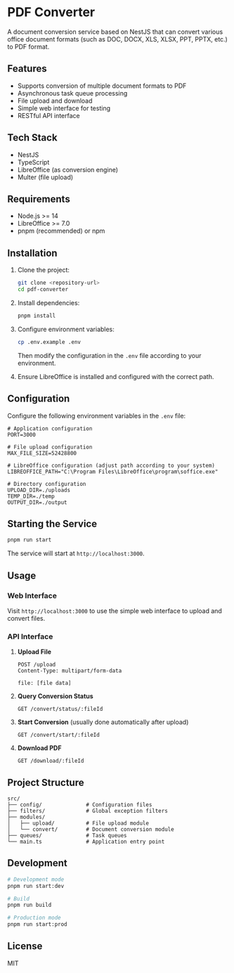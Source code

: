 # PDF Converter

A document conversion service based on NestJS that can convert various office document formats (such as DOC, DOCX, XLS, XLSX, PPT, PPTX, etc.) to PDF format.

## Features

- Supports conversion of multiple document formats to PDF
- Asynchronous task queue processing
- File upload and download
- Simple web interface for testing
- RESTful API interface

## Tech Stack

- NestJS
- TypeScript
- LibreOffice (as conversion engine)
- Multer (file upload)

## Requirements

- Node.js >= 14
- LibreOffice >= 7.0
- pnpm (recommended) or npm

## Installation

1. Clone the project:
   ```bash
   git clone <repository-url>
   cd pdf-converter
   ```

2. Install dependencies:
   ```bash
   pnpm install
   ```

3. Configure environment variables:
   ```bash
   cp .env.example .env
   ```
   Then modify the configuration in the `.env` file according to your environment.

4. Ensure LibreOffice is installed and configured with the correct path.

## Configuration

Configure the following environment variables in the `.env` file:

```env
# Application configuration
PORT=3000

# File upload configuration
MAX_FILE_SIZE=52428800

# LibreOffice configuration (adjust path according to your system)
LIBREOFFICE_PATH="C:\Program Files\LibreOffice\program\soffice.exe"

# Directory configuration
UPLOAD_DIR=./uploads
TEMP_DIR=./temp
OUTPUT_DIR=./output
```

## Starting the Service

```bash
pnpm run start
```

The service will start at `http://localhost:3000`.

## Usage

### Web Interface

Visit `http://localhost:3000` to use the simple web interface to upload and convert files.

### API Interface

1. **Upload File**
   ```
   POST /upload
   Content-Type: multipart/form-data
   
   file: [file data]
   ```

2. **Query Conversion Status**
   ```
   GET /convert/status/:fileId
   ```

3. **Start Conversion** (usually done automatically after upload)
   ```
   GET /convert/start/:fileId
   ```

4. **Download PDF**
   ```
   GET /download/:fileId
   ```

## Project Structure

```
src/
├── config/              # Configuration files
├── filters/             # Global exception filters
├── modules/
│   ├── upload/          # File upload module
│   └── convert/         # Document conversion module
├── queues/              # Task queues
└── main.ts              # Application entry point
```

## Development

```bash
# Development mode
pnpm run start:dev

# Build
pnpm run build

# Production mode
pnpm run start:prod
```

## License

MIT
